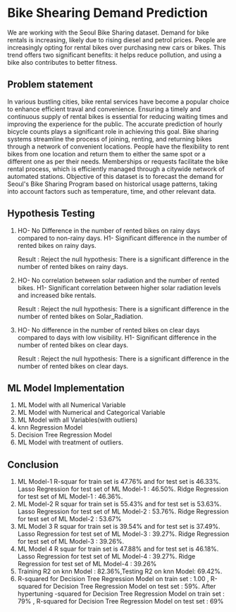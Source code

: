 # **Bike Shearing Demand Prediction**
We are working with the Seoul Bike Sharing dataset. Demand for bike rentals is increasing, likely due to rising diesel and petrol prices. People are increasingly opting for rental bikes over purchasing new cars or bikes. This trend offers two significant benefits: it helps reduce pollution, and using a bike also contributes to better fitness.
## **Problem statement**
In various bustling cities, bike rental services have become a popular choice to enhance efficient traval and convenience. Ensuring a timely and continuous supply of rental bikes is essential for reducing waiting times and improving the experience for the public. The accurate prediction of hourly bicycle counts plays a significant role in achieving this goal. Bike sharing systems streamline the process of joining, renting, and returning bikes through a network of convenient locations. People have the flexibility to rent bikes from one location and return them to either the same spot or a different one as per their needs. Memberships or requests facilitate the bike rental process, which is efficiently managed through a citywide network of automated stations. Objective of this dataset is to forecast the demand for Seoul's Bike Sharing Program based on historical usage patterns, taking into account factors such as temperature, time, and other relevant data.
## **Hypothesis Testing**
1. HO- No Difference in the number of rented bikes on rainy days compared to non-rainy days.
   H1- Significant difference in the number of rented bikes on rainy days.

   Result : Reject the null hypothesis: There is a significant difference in the number of rented bikes on rainy days.

2. HO- No correlation between solar radiation and the number of rented bikes.
   H1- Significant correlation between higher solar radiation levels and increased bike rentals.

   Result : Reject the null hypothesis: There is a significant difference in the number of rented bikes on Solar_Radiation.

3. HO- No difference in the number of rented bikes on clear days compared to days with low visibility.
   H1- Significant difference in the number of rented bikes on clear days.

   Result : Reject the null hypothesis: There is a significant difference in the number of rented bikes on clear days.

## **ML Model Implementation**
1. ML Model with all Numerical Variable
2. ML Model with Numerical and Categorical Variable
3. ML Model with all Variables(with outliers)
4. knn Regression Model
5. Decision Tree Regression Model
6. ML Model with treatment of outliers.

## **Conclusion**
1. ML Model-1 R-squar for train set is 47.76% and for test set is 46.33%. Lasso Regression for test set of ML Model-1 : 46.50%. Ridge Regression for test set of ML Model-1 : 46.36%.
2. ML Model-2 R squar for train set is 55.43% and for test set is 53.63%. Lasso Regression for test set of ML Model-2 : 53.76%. Ridge Regression for test set of ML Model-2 : 53.67%
3. ML Model 3 R squar for train set is 39.54% and for test set is 37.49%. Lasso Regression for test set of ML Model-3 : 39.27%. Ridge Regression for test set of ML Model-3 : 39.26%.
4. ML Model 4 R squar for train set is 47.88% and for test set is 46.18%. Lasso Regression for test set of ML Model-4 : 39.27%. Ridge Regression for test set of ML Model-4 : 39.26%
5. Training R2 on knn Model : 82.36%,Testing R2 on knn Model: 69.42%.
6. R-squared for Decision Tree Regression Model on train set : 1.00 , R-squared for Decision Tree Regression Model on test set : 59%. After hypertuning -squared for Decision Tree Regression Model on train set : 79% , R-squared for Decision Tree Regression Model on test set : 69%
